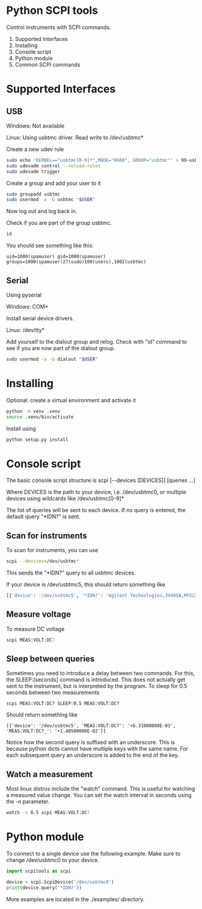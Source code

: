 # Python SCPI tools

Control instruments with SCPI commands.

1. Supported Interfaces
2. Installing
3. Console script
4. Python module
5. Common SCPI commands

# Supported Interfaces

## USB
Windows: Not available

Linux: Using usbtmc driver. Read write to /dev/usbtmc*

Create a new udev rule
```bash
sudo echo 'KERNEL=="usbtmc[0-9]*",MODE="0660", GROUP="usbtmc"' > 99-usbtmc.rules
sudo udevadm control --reload-rules
sudo udevadm trigger
```

Create a group and add your user to it

```bash
sudo groupadd usbtmc
sudo usermod -a -G usbtmc "$USER"
```

Now log out and log back in.

Check if you are part of the group usbtmc.

```bash
id
```

You should see something like this:

```
uid=1000(spamuser) gid=1000(spamuser) groups=1000(spamuser)27(sudo)100(users),1002(usbtmc)
```

## Serial
Using pyserial

Windows: COM*

Install serial device drivers.

Linux: /dev/tty*

Add yourself to the dialout group and relog. Check with "id" command to see if you are now part of the dialout group.

```bash
sudo usermod -a -G dialout "$USER"
```

# Installing

Optional: create a virtual environment and activate it
``` bash
python -m venv .venv
source .venv/bin/activate
```

Install using
```bash
python setup.py install
```

# Console script

The basic console script structure is
scpi [--devices [DEVICES]] [queries ...]

Where DEVICES is the path to your device, i.e. /dev/usbtmc0, or multiple devices using wildcards like /dev/usbtmc[0-9]*

The list of queries will be sent to each device. If no query is entered, the default query "*IDN?" is sent.

## Scan for instruments
To scan for instruments, you can use

```bash
scpi --devices=/dev/usbtmc*
```

This sends the "*IDN?" query to all usbtmc devices.

If your device is /dev/usbtmc5, this should return something like
```python
[{'device': '/dev/usbtmc5', '*IDN?': 'Agilent Technologies,34405A,MY52240109,1.47-3.13'}]
```

## Measure voltage
To measure DC voltage

```bash
scpi MEAS:VOLT:DC?
```
## Sleep between queries
Sometimes you need to introduce a delay between two commands. For this, the SLEEP:[seconds] command is introduced. This does not actually get sent to the instrument, but is interpreted by the program. To sleep for 0.5 seconds between two measurements
```
scpi MEAS:VOLT:DC? SLEEP:0.5 MEAS:VOLT:DC?
```

Should return something like
```
[{'device': '/dev/usbtmc5', 'MEAS:VOLT:DC?': '+6.31000000E-03', 'MEAS:VOLT:DC?_': '+1.48500000E-02'}]
```
Notice how the second query is suffixed with an underscore. This is because python dicts cannot have multiple keys with the same name. For each subsequent query an underscore is added to the end of the key.

## Watch a measurement

Most linux distros include the "watch" command. This is useful for watching a measured value change. You can set the watch interval in seconds using the -n parameter.


```bash
watch -n 0.5 scpi MEAS:VOLT:DC?
```
# Python module

To connect to a single device use the following example. Make sure to change /dev/usbtmc0 to your device.

```python
import scpitools as scpi

device = scpi.ScpiDevice('/dev/usbtmc0')
print(device.query('*IDN?'))
```

More examples are located in the ./examples/ directory.